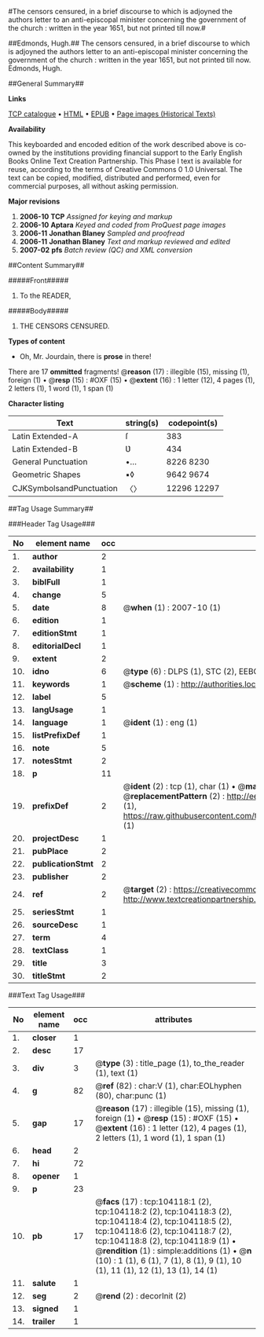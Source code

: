 #The censors censured, in a brief discourse to which is adjoyned the authors letter to an anti-episcopal minister concerning the government of the church : written in the year 1651, but not printed till now.#

##Edmonds, Hugh.##
The censors censured, in a brief discourse to which is adjoyned the authors letter to an anti-episcopal minister concerning the government of the church : written in the year 1651, but not printed till now.
Edmonds, Hugh.

##General Summary##

**Links**

[TCP catalogue](http://www.ota.ox.ac.uk/tcp/)  • 
[HTML](http://tei.it.ox.ac.uk/tcp/Texts-HTML/free/A37/A37900.html)  • 
[EPUB](http://tei.it.ox.ac.uk/tcp/Texts-EPUB/free/A37/A37900.epub) • 
[Page images (Historical Texts)](https://data.historicaltexts.jisc.ac.uk/view?pubId=eebo-15612637e&pageId=eebo-15612637e-104118-1)

**Availability**

This keyboarded and encoded edition of the
	       work described above is co-owned by the institutions
	       providing financial support to the Early English Books
	       Online Text Creation Partnership. This Phase I text is
	       available for reuse, according to the terms of Creative
	       Commons 0 1.0 Universal. The text can be copied,
	       modified, distributed and performed, even for
	       commercial purposes, all without asking permission.

**Major revisions**

1. __2006-10__ __TCP__ *Assigned for keying and markup*
1. __2006-10__ __Aptara__ *Keyed and coded from ProQuest page images*
1. __2006-11__ __Jonathan Blaney__ *Sampled and proofread*
1. __2006-11__ __Jonathan Blaney__ *Text and markup reviewed and edited*
1. __2007-02__ __pfs__ *Batch review (QC) and XML conversion*

##Content Summary##

#####Front#####

1. To the
READER,

#####Body#####

1. THE
CENSORS
CENSURED.

**Types of content**

  * Oh, Mr. Jourdain, there is **prose** in there!

There are 17 **ommitted** fragments! 
 @__reason__ (17) : illegible (15), missing (1), foreign (1)  •  @__resp__ (15) : #OXF (15)  •  @__extent__ (16) : 1 letter (12), 4 pages (1), 2 letters (1), 1 word (1), 1 span (1)

**Character listing**


|Text|string(s)|codepoint(s)|
|---|---|---|
|Latin Extended-A|ſ|383|
|Latin Extended-B|Ʋ|434|
|General Punctuation|•…|8226 8230|
|Geometric Shapes|▪◊|9642 9674|
|CJKSymbolsandPunctuation|〈〉|12296 12297|

##Tag Usage Summary##

###Header Tag Usage###

|No|element name|occ|attributes|
|---|---|---|---|
|1.|__author__|2||
|2.|__availability__|1||
|3.|__biblFull__|1||
|4.|__change__|5||
|5.|__date__|8| @__when__ (1) : 2007-10 (1)|
|6.|__edition__|1||
|7.|__editionStmt__|1||
|8.|__editorialDecl__|1||
|9.|__extent__|2||
|10.|__idno__|6| @__type__ (6) : DLPS (1), STC (2), EEBO-CITATION (1), OCLC (1), VID (1)|
|11.|__keywords__|1| @__scheme__ (1) : http://authorities.loc.gov/ (1)|
|12.|__label__|5||
|13.|__langUsage__|1||
|14.|__language__|1| @__ident__ (1) : eng (1)|
|15.|__listPrefixDef__|1||
|16.|__note__|5||
|17.|__notesStmt__|2||
|18.|__p__|11||
|19.|__prefixDef__|2| @__ident__ (2) : tcp (1), char (1)  •  @__matchPattern__ (2) : ([0-9\-]+):([0-9IVX]+) (1), (.+) (1)  •  @__replacementPattern__ (2) : http://eebo.chadwyck.com/downloadtiff?vid=$1&page=$2 (1), https://raw.githubusercontent.com/textcreationpartnership/Texts/master/tcpchars.xml#$1 (1)|
|20.|__projectDesc__|1||
|21.|__pubPlace__|2||
|22.|__publicationStmt__|2||
|23.|__publisher__|2||
|24.|__ref__|2| @__target__ (2) : https://creativecommons.org/publicdomain/zero/1.0/ (1), http://www.textcreationpartnership.org/docs/. (1)|
|25.|__seriesStmt__|1||
|26.|__sourceDesc__|1||
|27.|__term__|4||
|28.|__textClass__|1||
|29.|__title__|3||
|30.|__titleStmt__|2||


###Text Tag Usage###

|No|element name|occ|attributes|
|---|---|---|---|
|1.|__closer__|1||
|2.|__desc__|17||
|3.|__div__|3| @__type__ (3) : title_page (1), to_the_reader (1), text (1)|
|4.|__g__|82| @__ref__ (82) : char:V (1), char:EOLhyphen (80), char:punc (1)|
|5.|__gap__|17| @__reason__ (17) : illegible (15), missing (1), foreign (1)  •  @__resp__ (15) : #OXF (15)  •  @__extent__ (16) : 1 letter (12), 4 pages (1), 2 letters (1), 1 word (1), 1 span (1)|
|6.|__head__|2||
|7.|__hi__|72||
|8.|__opener__|1||
|9.|__p__|23||
|10.|__pb__|17| @__facs__ (17) : tcp:104118:1 (2), tcp:104118:2 (2), tcp:104118:3 (2), tcp:104118:4 (2), tcp:104118:5 (2), tcp:104118:6 (2), tcp:104118:7 (2), tcp:104118:8 (2), tcp:104118:9 (1)  •  @__rendition__ (1) : simple:additions (1)  •  @__n__ (10) : 1 (1), 6 (1), 7 (1), 8 (1), 9 (1), 10 (1), 11 (1), 12 (1), 13 (1), 14 (1)|
|11.|__salute__|1||
|12.|__seg__|2| @__rend__ (2) : decorInit (2)|
|13.|__signed__|1||
|14.|__trailer__|1||
